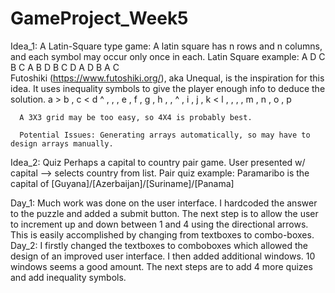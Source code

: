 # GameProject_Week5
Idea_1: A Latin-Square type game:
      A latin square has n rows and n columns, and each symbol may occur only once in each.
      Latin Square example:
            A     D     C     B
            C     A     B     D
            B     C     D     A
            D     B     A     C     
      Futoshiki (https://www.futoshiki.org/), aka Unequal, is the inspiration for this idea.
      It uses inequality symbols to give the player enough info to deduce the solution.
            a > b , c < d
            ^   ,   ,   ,
            e , f , g , h
            ,   ,   ^   ,
            i , j , k < l
            ,   ,   ,   ,
            m , n , o , p
      
      A 3X3 grid may be too easy, so 4X4 is probably best.
      
      Potential Issues: Generating arrays automatically, so may have to design arrays manually.
      
      
Idea_2: Quiz
       Perhaps a capital to country pair game.
       User presented w/ capital --> selects country from list.
       Pair quiz example:
            Paramaribo is the capital of [Guyana]/[Azerbaijan]/[Suriname]/[Panama]
            
Day_1:
      Much work was done on the user interface. I hardcoded the answer to the puzzle and added a submit button.
      The next step is to allow the user to increment up and down between 1 and 4 using the directional arrows.
      This is easily accomplished by changing from textboxes to combo-boxes.
Day_2:
      I firstly changed the textboxes to comboboxes which allowed the design of an improved user interface.
      I then added additional windows. 10 windows seems a good amount.
      The next steps are to add 4 more quizes and add inequality symbols.
